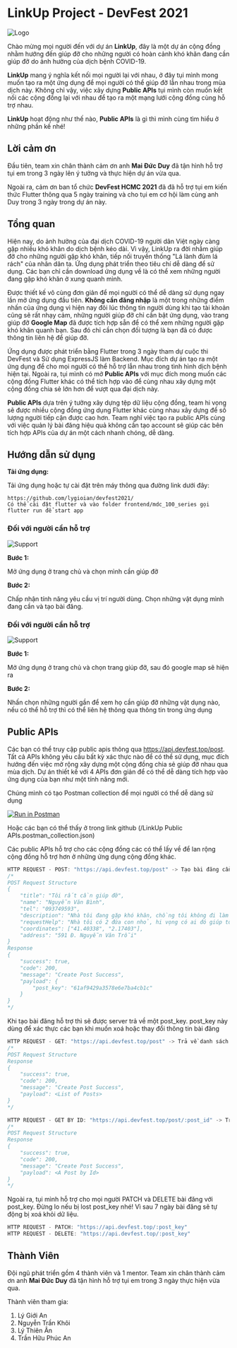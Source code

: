 # LinkUp Project - DevFest 2021

![Logo](./assets/logo.png)

Chào mừng mọi người đến với dự án **LinkUp**, đây là một dự án cộng đồng nhằm hướng đến giúp đỡ cho những người có hoàn cảnh khó khăn đang cần giúp đỡ do ảnh hưởng của dịch bệnh COVID-19.

**LinkUp** mang ý nghĩa kết nối mọi người lại với nhau, ở đây tụi mình mong muốn tạo ra một ứng dụng để mọi người có thể giúp đỡ lẫn nhau trong mùa dịch này. Không chỉ vậy, việc xây dựng **Public APIs** tụi mình còn muốn kết nối các cộng đồng lại với nhau để tạo ra một mạng lưới cộng đồng cùng hỗ trợ nhau.

**LinkUp** hoạt động như thế nào, **Public APIs** là gì thì mình cùng tìm hiểu ở những phần kế nhé!

## Lời cảm ơn

Đầu tiên, team xin chân thành cảm ơn anh **Mai Đức Duy** đã tận hình hỗ trợ tụi em trong 3 ngày lên ý tưởng và thực hiện dự án vừa qua.

Ngoài ra, cảm ơn ban tổ chức **DevFest HCMC 2021** đã đã hỗ trợ tụi em kiến thức Flutter thông qua 5 ngày training và cho tụi em cơ hội làm cùng anh Duy trong 3 ngày trong dự án này.

## Tổng quan

Hiện nay, do ảnh hưởng của đại dịch COVID-19 người dân Việt ngày càng gặp nhiều khó khăn do dịch bệnh kéo dài. Vì vậy, LinkUp ra đời nhằm giúp đỡ cho những người gặp khó khăn, tiếp nối truyền thống "Lá lành đùm lá rách" của nhân dân ta. Ứng dụng phát triển theo tiêu chí dễ dàng để sử dụng. Các bạn chỉ cần download ứng dụng về là có thể xem những người đang gặp khó khăn ở xung quanh mình.

Được thiết kế vô cùng đơn giản để mọi người có thể dễ dàng sử dụng ngay lần mở ứng dụng đầu tiên. **Không cần đăng nhập** là một trong những điểm nhấn của ứng dụng vì hiện nay đôi lúc thông tin người dùng khi tạo tài khoản cũng sẽ rất nhạy cảm, những người giúp đỡ chỉ cần bật ứng dụng, vào trang giúp đỡ **Google Map** đã được tích hợp sẵn để có thể xem những người gặp khó khăn quanh bạn. Sau đó chỉ cần chọn đối tượng là bạn đã có được thông tin liên hệ để giúp đỡ.

Ứng dụng được phát triển bằng Flutter trong 3 ngày tham dự cuộc thi DevFest và Sử dụng ExpressJS làm Backend. Mục đích dự án tạo ra một ứng dụng để cho mọi người có thể hỗ trợ lẫn nhau trong tình hình dịch bệnh hiện tại. Ngoài ra, tụi mình có mở **Public APIs** với mục đích mong muốn các cộng đồng Flutter khác có thể tích hợp vào để cùng nhau xây dựng một cộng đồng chia sẻ lớn hơn để vượt qua đại dịch này.

**Public APIs** dựa trên ý tưởng xây dựng tệp dữ liệu cộng đồng, team hi vọng sẽ được nhiều cộng đồng ứng dụng Flutter khác cùng nhau xây dựng để số lượng người tiếp cận được cao hơn. Team nghĩ việc tạo ra public APIs cùng với việc quản lý bài đăng hiệu quả không cần tạo account sẽ giúp các bên tích hợp APIs của dự án một cách nhanh chóng, dễ dàng.

## Hướng dẫn sử dụng

**Tải ứng dụng:**

Tải ứng dụng hoặc tự cài đặt trên máy thông qua đường link dưới đây:

```
https://github.com/lygioian/devfest2021/
Có thể cài đặt flutter và vào folder frontend/mdc_100_series gọi flutter run để start app
```

### Đối với người cần hỗ trợ

![Support](./assets/howtouse.gif)

**Bước 1:**

Mở ứng dụng ở trang chủ và chọn mình cần giúp đỡ

**Bước 2:**

Chấp nhận tính năng yêu cầu vị trí người dùng. Chọn những vật dụng mình đang cần và tạo bài đăng.

### Đối với người cần hỗ trợ

![Support](./assets/howtohelp.gif)

**Bước 1:**

Mở ứng dụng ở trang chủ và chọn trang giúp đỡ, sau đó google map sẽ hiện ra

**Bước 2:**

Nhấn chọn những người gần để xem họ cần giúp đỡ những vật dụng nào, nếu có thể hỗ trợ thì có thể liên hệ thông qua thông tin trong ứng dụng

## Public APIs

Các bạn có thể truy cập public apis thông qua https://api.devfest.top/post. Tất cả APIs không yêu cầu bất kỳ xác thực nào để có thể sử dụng, mục đích hướng đến việc mở rộng xây dựng một cộng đồng chia sẻ giúp đỡ nhau qua mùa dịch. Dự án thiết kế với 4 APIs đơn giản để có thể dễ dàng tích hợp vào ứng dụng của bạn như một tính năng mới.

Chúng mình có tạo Postman collection để mọi người có thể dễ dàng sử dụng

[![Run in Postman](https://run.pstmn.io/button.svg)](https://app.getpostman.com/run-collection/9866b6b51f388e1e842a)

Hoặc các bạn có thể thấy ở trong link github (/LinkUp Public APIs.postman_collection.json)

Các public APIs hỗ trợ cho các cộng đồng các có thể lấy về để lan rộng cộng đồng hỗ trợ hơn ở những ứng dụng cộng đồng khác.

```js
HTTP REQUEST - POST: "https://api.devfest.top/post" -> Tạo bài đăng cần hỗ trợ.
/*
POST Request Structure
{
    "title": "Tôi rất cần giúp đỡ",
    "name": "Nguyễn Văn Bình",
    "tel": "093749593",
    "description": "Nhà tôi đang gặp khó khăn, chồng tôi không đi làm được 3 tháng nay rồi",
    "requestHelp": "Nhà tôi có 2 đứa con nhỏ, hi vọng có ai đó giúp tôi một ít sữa cho con",
    "coordinates": ["41.40338", "2.17403"],
    "address": "591 Đ. Nguyễn Văn Trỗi"
}
Response
{
    "success": true,
    "code": 200,
    "message": "Create Post Success",
    "payload": {
        "post_key": "61af9429a3578e6e7ba4cb1c"
    }
}
*/
```

Khi tạo bài đăng hỗ trợ thì sẽ được server trả về một post_key. post_key này dùng để xác thực các bạn khi muốn xoá hoặc thay đổi thông tin bài đăng

```js
HTTP REQUEST - GET: "https://api.devfest.top/post" -> Trả về danh sách các bài đăng hỗ trợ
/*
POST Request Structure
Response
{
    "success": true,
    "code": 200,
    "message": "Create Post Success",
    "payload": <List of Posts>
}
*/
```

```js
HTTP REQUEST - GET BY ID: "https://api.devfest.top/post/:post_id" -> Trả về danh sách các bài đăng hỗ trợ
/*
POST Request Structure
Response
{
    "success": true,
    "code": 200,
    "message": "Create Post Success",
    "payload": <A Post by Id>
}
*/
```

Ngoài ra, tụi mình hỗ trợ cho mọi người PATCH và DELETE bài đăng với post_key. Đừng lo nếu bị lost post_key nhé! Vì sau 7 ngày bài đăng sẽ tự động bị xoá khỏi dữ liệu.

```js
HTTP REQUEST - PATCH: "https://api.devfest.top/:post_key"
HTTP REQUEST - DELETE: "https://api.devfest.top/:post_key"
```

## Thành Viên

Đội ngũ phát triển gồm 4 thành viên và 1 mentor.
Team xin chân thành cảm ơn anh **Mai Đức Duy** đã tận hình hỗ trợ tụi em trong 3 ngày thực hiện vừa qua.

Thành viên tham gia:

1. Lý Giới An
2. Nguyễn Trần Khôi
3. Lý Thiên Ân
4. Trần Hữu Phúc An
